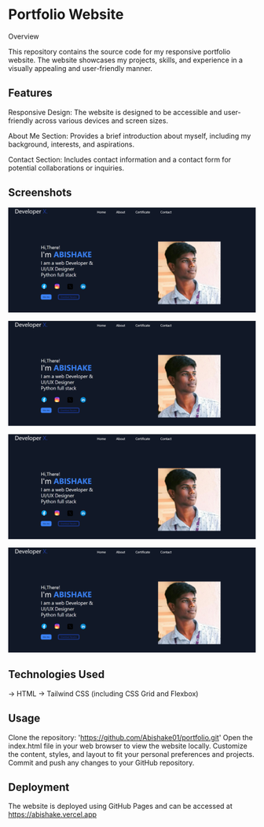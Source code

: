 <h1>Portfolio Website</h1>
Overview

This repository contains the source code for my responsive portfolio website. The website showcases my projects, skills, and experience in a visually appealing and user-friendly manner.

## Features
Responsive Design: The website is designed to be accessible and user-friendly across various devices and screen sizes.

About Me Section: Provides a brief introduction about myself, including my background, interests, and aspirations.

Contact Section: Includes contact information and a contact form for potential collaborations or inquiries.

## Screenshots

![Screenshot 1](images/view.png)

![Screenshot 1](images/view.png)

![Screenshot 1](images/view.png)

![Screenshot 1](images/view.png)

## Technologies Used

-> HTML
-> Tailwind CSS (including CSS Grid and Flexbox)
 
## Usage

Clone the repository: 'https://github.com/Abishake01/portfolio.git'
Open the index.html file in your web browser to view the website locally.
Customize the content, styles, and layout to fit your personal preferences and projects.
Commit and push any changes to your GitHub repository.

## Deployment

The website is deployed using GitHub Pages and can be accessed at  https://abishake.vercel.app
